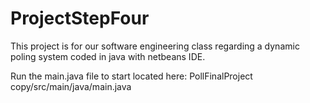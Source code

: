 # ProjectStepFour

This project is for our software engineering class regarding a dynamic poling system coded in java with netbeans IDE.

Run the main.java file to start located here: PollFinalProject copy/src/main/java/main.java
